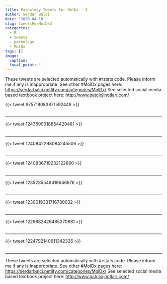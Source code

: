 ```yaml
---
title: Pathology Tweets For MolDx - 3
author: Serdar Balci
date: '2020-04-10'
slug: tweetsForMolDx3
categories:
  - R
  - tweets
  - pathology
  - MolDx
tags: []
image:
  caption: ''
  focal_point: ''
---
```



These tweets are selected automatically with #rstats code. Please inform me if any is inappropriate.
See other #MolDx pages here: https://serdarbalci.netlify.com/categories/MolDx/ 
See selected social media based textbook project here: http://www.patolojinotlari.com/

{{< tweet 975718083871592449 >}}
<br>
<br>
<hr>
{{< tweet 1243599018854420481 >}}
<br>
<br>
<hr>
{{< tweet 1240842298084245506 >}}
<br>
<br>
<hr>
{{< tweet 1240836719232122880 >}}
<br>
<br>
<hr>
{{< tweet 1235235549419646976 >}}
<br>
<br>
<hr>
{{< tweet 1230019331716780032 >}}
<br>
<br>
<hr>
{{< tweet 1226882426485370881 >}}
<br>
<br>
<hr>
{{< tweet 1224792140611342336 >}}
<br>
<br>
<hr>


These tweets are selected automatically with #rstats code. Please inform me if any is inappropriate.
See other #MolDx pages here: https://serdarbalci.netlify.com/categories/MolDx/ 
See selected social media based textbook project here: http://www.patolojinotlari.com/
